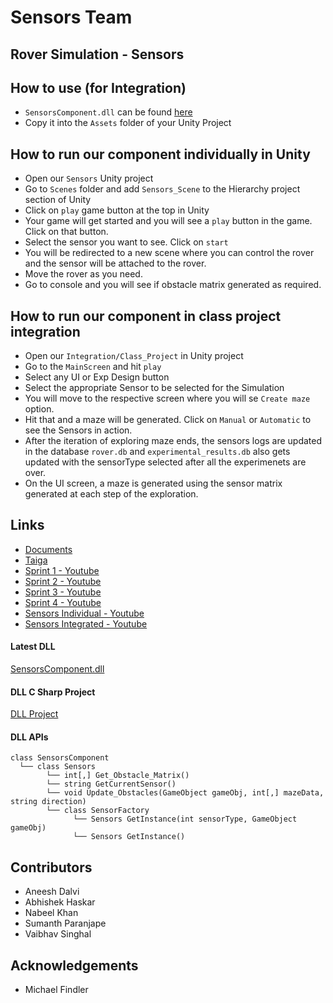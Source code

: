 # Sensors Team

## Rover Simulation - Sensors

## How to use (for Integration)
- `SensorsComponent.dll` can be found [here](https://github.com/aneeshdalvi/SER574_sensors/tree/master/Assets/Scenes)
- Copy it into the `Assets` folder of your Unity Project 

## How to run our component individually in Unity 
- Open our `Sensors` Unity project
- Go to `Scenes` folder and add `Sensors_Scene` to the Hierarchy project section of Unity
- Click on `play` game button at the top in Unity
- Your game will get started and you will see a `play` button in the game. Click on that button.
- Select the sensor you want to see. Click on `start`
- You will be redirected to a new scene where you can control the rover and the sensor will be attached to the rover. 
- Move the rover as you need.
- Go to console and you will see if obstacle matrix generated as required.

## How to run our component in class project integration
- Open our `Integration/Class_Project` in Unity project
- Go to the `MainScreen` and hit `play` 
- Select any UI or Exp Design button
- Select the appropriate Sensor to be selected for the Simulation
- You will move to the respective screen where you will se `Create maze` option.
- Hit that and a maze will be generated. Click on `Manual` or `Automatic` to see the Sensors in action.
- After the iteration of exploring maze ends, the sensors logs are updated in the database `rover.db` and `experimental_results.db` also gets updated with the sensorType selected after all the experimenets are over.
- On the UI screen, a maze is generated using the sensor matrix generated at each step of the exploration.

## Links
- [Documents](https://drive.google.com/drive/folders/1kBlclT7c7DjnoQ3Ft-jvjoEezcS963Ue)
- [Taiga](https://tree.taiga.io/project/aneeshdalvi-ser574-sensors-team/timeline)
- [Sprint 1 - Youtube](https://www.youtube.com/watch?v=UtyDW7NFZY0&feature=youtu.be)
- [Sprint 2 - Youtube](https://www.youtube.com/watch?v=wXnqaxV8J8E)
- [Sprint 3 - Youtube](https://www.youtube.com/watch?v=HyUoxhcbemw&feature=youtu.be)
- [Sprint 4 - Youtube](https://www.youtube.com/watch?v=YSsK0GbGDSs&feature=youtu.be)
- [Sensors Individual - Youtube](https://www.youtube.com/watch?v=YSsK0GbGDSs&feature=youtu.be)
- [Sensors Integrated - Youtube](https://www.youtube.com/watch?v=YSsK0GbGDSs&feature=youtu.be)

#### Latest DLL
[SensorsComponent.dll](/Sensors/Sensors/Assets/Scenes/)

#### DLL C Sharp Project
[DLL Project](/Sensors/Sensors/Assets/Dll_Library_Project/)

#### DLL APIs
```
class SensorsComponent
  └── class Sensors
        └── int[,] Get_Obstacle_Matrix() 
        └── string GetCurrentSensor()
        └── void Update_Obstacles(GameObject gameObj, int[,] mazeData, string direction)
        └── class SensorFactory
              └── Sensors GetInstance(int sensorType, GameObject gameObj)
              └── Sensors GetInstance() 
  ```
  
## Contributors
- Aneesh Dalvi
- Abhishek Haskar
- Nabeel Khan
- Sumanth Paranjape
- Vaibhav Singhal

## Acknowledgements
- Michael Findler
